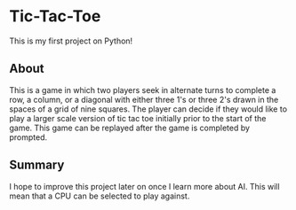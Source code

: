 # Tic-Tac-Toe

This is my first project on Python!

## About

This is a game in which two players seek in alternate turns to complete a row, a column, or a diagonal with either three 1's or three 2's drawn in the spaces of a grid of nine squares. The player can decide if they would like to play a larger scale version of tic tac toe initially prior to the start of the game. This game can be replayed after the game is completed by prompted.

## Summary

I hope to improve this project later on once I learn more about AI. This will mean that a CPU can be selected to play against.
